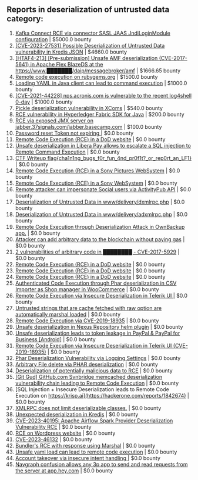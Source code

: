 ## Reports in deserialization of untrusted data category:
1. [Kafka Connect RCE via connector SASL  JAAS JndiLoginModule configuration](https://hackerone.com/reports/1529790) | $5000.0 bounty
2. [[CVE-2023-27531] Possible Deserialization of Untrusted Data vulnerability in Kredis JSON](https://hackerone.com/reports/2071554) | $4660.0 bounty
3. [[HTAF4-213] [Pre-submission] Unsafe AMF deserialization (CVE-2017-5641) in Apache Flex BlazeDS at the https://www.███████/daip/messagebroker/amf](https://hackerone.com/reports/728614) | $1666.65 bounty
4. [Remote code execution on rubygems.org](https://hackerone.com/reports/274990) | $1500.0 bounty
5. [Loading YAML in Java client can lead to command execution](https://hackerone.com/reports/1167773) | $1000.0 bounty
6. [[CVE-2021-44228] nps.acronis.com is vulnerable to the recent log4shell 0-day](https://hackerone.com/reports/1425474) | $1000.0 bounty
7. [Pickle deserialization vulnerability in XComs](https://hackerone.com/reports/2334460) | $540.0 bounty
8. [RCE vulnerability in Hyperledger Fabric SDK for Java](https://hackerone.com/reports/801370) | $200.0 bounty
9. [RCE via exposed JMX server on jabber.37signals.com/jabber.basecamp.com](https://hackerone.com/reports/1456063) | $100.0 bounty
10. [Password reset Token not expiring ](https://hackerone.com/reports/220185) | $0.0 bounty
11. [Remote Code Execution (RCE) in a DoD website](https://hackerone.com/reports/329397) | $0.0 bounty
12. [Unsafe deserialization in Libera Pay allows to escalate a SQL injection to Remote Command Execution](https://hackerone.com/reports/361341) | $0.0 bounty
13. [CTF Writeup flag{cha1n1ng_bugs_f0r_fun_4nd_pr0f1t?_or_rep0rt_an_LF1}](https://hackerone.com/reports/415275) | $0.0 bounty
14. [Remote Code Execution (RCE) in a Sony Pictures WebSystem](https://hackerone.com/reports/330028) | $0.0 bounty
15. [Remote Code Execution (RCE) in a Sony WebSystem](https://hackerone.com/reports/329572) | $0.0 bounty
16. [Remote attacker can impersonate Social users via ActivityPub API](https://hackerone.com/reports/461308) | $0.0 bounty
17. [Deserialization of Untrusted Data in www/delivery/dxmlrpc.php](https://hackerone.com/reports/542670) | $0.0 bounty
18. [Deserialization of Untrusted Data in www/delivery/adxmlrpc.php](https://hackerone.com/reports/512076) | $0.0 bounty
19. [Remote Code Execution through Deserialization Attack in OwnBackup app.](https://hackerone.com/reports/562335) | $0.0 bounty
20. [Attacker can add arbitrary data to the blockchain without paying gas](https://hackerone.com/reports/396954) | $0.0 bounty
21. [2 vulnerabilities of arbitrary code in ████████  - CVE-2017-5929](https://hackerone.com/reports/272979) | $0.0 bounty
22. [Remote Code Execution (RCE) in a DoD website](https://hackerone.com/reports/329400) | $0.0 bounty
23. [Remote Code Execution (RCE) in a DoD website](https://hackerone.com/reports/329399) | $0.0 bounty
24. [Remote Code Execution (RCE) in a DoD website](https://hackerone.com/reports/329376) | $0.0 bounty
25. [Authenticated Code Execution through Phar deserialization in CSV Importer as Shop manager in WooCommerce](https://hackerone.com/reports/403083) | $0.0 bounty
26. [Remote Code Execution via Insecure Deserialization in Telerik UI ](https://hackerone.com/reports/838196) | $0.0 bounty
27. [Untrusted strings that are cache fetched with raw option are automatically marshal loaded](https://hackerone.com/reports/413388) | $0.0 bounty
28. [Remote Code Execution via CVE-2019-18935](https://hackerone.com/reports/913695) | $0.0 bounty
29. [Unsafe deserialization in Nexus Repository helm plugin](https://hackerone.com/reports/917843) | $0.0 bounty
30. [Unsafe deserialization leads to token leakage in PayPal & PayPal for Business [Android]](https://hackerone.com/reports/453791) | $0.0 bounty
31. [Remote Code Execution via Insecure Deserialization in Telerik UI (CVE-2019-18935)](https://hackerone.com/reports/1174185) | $0.0 bounty
32. [Phar Deserialization Vulnerability via Logging Settings](https://hackerone.com/reports/1063039) | $0.0 bounty
33. [Arbitrary File delete via PHAR deserialization](https://hackerone.com/reports/921288) | $0.0 bounty
34. [Deserialization of potentially malicious data to RCE](https://hackerone.com/reports/1415436) | $0.0 bounty
35. [[Git Gud] GitHub.com Svnbridge memcached deserialization vulnerability chain leading to Remote Code Execution](https://hackerone.com/reports/1593913) | $0.0 bounty
36. [SQL Injection + Insecure Deserialization leads to Remote Code Execution on https://krisp.ai](https://hackerone.com/reports/1842674) | $0.0 bounty
37. [XMLRPC does not limit deserializable classes.](https://hackerone.com/reports/1189419) | $0.0 bounty
38. [Unexpected deserialization in Kredis](https://hackerone.com/reports/1702859) | $0.0 bounty
39. [CVE-2023-40195: Apache Airflow Spark Provider Deserialization Vulnerability RCE](https://hackerone.com/reports/2127968) | $0.0 bounty
40. [RCE on Wordpress website](https://hackerone.com/reports/2248328) | $0.0 bounty
41. [CVE-2023-46132](https://hackerone.com/reports/2255968) | $0.0 bounty
42. [Bundler's RCE with response using Marshal](https://hackerone.com/reports/1119120) | $0.0 bounty
43. [Unsafe yaml load can lead to remote code execution](https://hackerone.com/reports/2467232) | $0.0 bounty
44. [Account takeover via insecure intent handling  ](https://hackerone.com/reports/2516732) | $0.0 bounty
45. [Navgraph confusion allows any 3p app to send and read requests from the server at app.hey.com](https://hackerone.com/reports/2552879) | $0.0 bounty